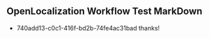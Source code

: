 ## OpenLocalization Workflow Test MarkDown
* 740add13-c0c1-416f-bd2b-74fe4ac31bad thanks!

<!--HONumber=Feb17_HO2-->


